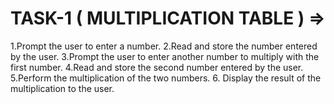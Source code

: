 # TASK-1  ( MULTIPLICATION TABLE )  =>

1.Prompt the user to enter a number. 
2.Read and store the number entered by the user. 
3.Prompt the user to enter another number to multiply with the first number. 
4.Read and store the second number entered by the user. 
5.Perform the multiplication of the two numbers. 
6. Display the result of the multiplication to the user.
